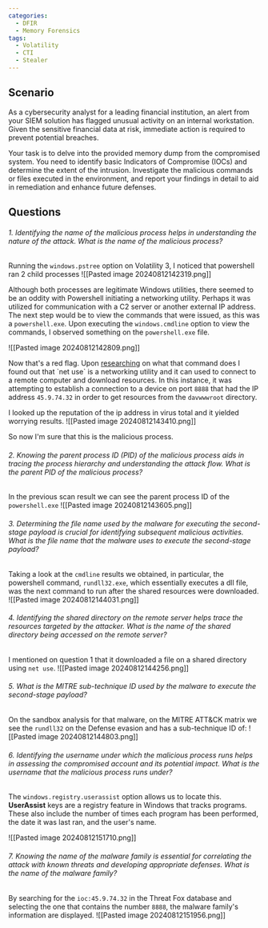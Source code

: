 ```yaml
---
categories:
  - DFIR
  - Memory Forensics
tags:
  - Volatility
  - CTI
  - Stealer
---
```

## Scenario
As a cybersecurity analyst for a leading financial institution, an alert from your SIEM solution has flagged unusual activity on an internal workstation. Given the sensitive financial data at risk, immediate action is required to prevent potential breaches.

Your task is to delve into the provided memory dump from the compromised system. You need to identify basic Indicators of Compromise (IOCs) and determine the extent of the intrusion. Investigate the malicious commands or files executed in the environment, and report your findings in detail to aid in remediation and enhance future defenses.

## Questions
###### 1. Identifying the name of the malicious process helps in understanding the nature of the attack. What is the name of the malicious process?
Running the `windows.pstree` option on Volatility 3, I noticed that powershell ran 2 child processes
![[Pasted image 20240812142319.png]]

Although both processes are legitimate Windows utilities, there seemed to be an oddity with Powershell initiating a networking utility. Perhaps it was utilized for communication with a C2 server or another external IP address. The next step would be to view the commands that were issued, as this was a `powershell.exe`. Upon executing the `windows.cmdline` option to view the commands, I observed something on the `powershell.exe` file.

![[Pasted image 20240812142809.png]]

Now that's a red flag. Upon [researching](https://learn.microsoft.com/en-us/previous-versions/windows/it-pro/windows-server-2012-r2-and-2012/gg651155(v=ws.11)) on what that command does I found out that `net use` is a networking utility and it can used to connect to a remote computer and download resources. In this instance, it was attempting to establish a connection to a device on port `8888` that had the IP address `45.9.74.32` in order to get resources from the `davwwwroot` directory. 

I looked up the reputation of the ip address in virus total and it yielded worrying results.
![[Pasted image 20240812143410.png]]

So now I'm sure that this is the malicious process. 
###### 2. Knowing the parent process ID (PID) of the malicious process aids in tracing the process hierarchy and understanding the attack flow. What is the parent PID of the malicious process?
In the previous scan result we can see the parent process ID of the `powershell.exe`
![[Pasted image 20240812143605.png]]
###### 3. Determining the file name used by the malware for executing the second-stage payload is crucial for identifying subsequent malicious activities. What is the file name that the malware uses to execute the second-stage payload?
Taking a look at the `cmdline` results we obtained, in particular, the powershell command, `rundll32.exe`, which essentially executes a dll file, was the next command to run after the shared resources were downloaded. 
![[Pasted image 20240812144031.png]]

###### 4. Identifying the shared directory on the remote server helps trace the resources targeted by the attacker. What is the name of the shared directory being accessed on the remote server?
I mentioned on question 1 that it downloaded a file on a shared directory using `net use`.
![[Pasted image 20240812144256.png]]
###### 5. What is the MITRE sub-technique ID used by the malware to execute the second-stage payload?
On the sandbox analysis for that malware, on the MITRE ATT&CK matrix we see the `rundll32` on the Defense evasion and has a sub-technique ID of:
![[Pasted image 20240812144803.png]]

###### 6. Identifying the username under which the malicious process runs helps in assessing the compromised account and its potential impact. What is the username that the malicious process runs under?
The `windows.registry.userassist` option allows us to locate this. **UserAssist** keys are a registry feature in Windows that tracks programs. These also include the number of times each program has been performed, the date it was last ran, and the user's name. 

![[Pasted image 20240812151710.png]]
###### 7. Knowing the name of the malware family is essential for correlating the attack with known threats and developing appropriate defenses. What is the name of the malware family?
By searching for the `ioc:45.9.74.32` in the Threat Fox database and selecting the one that contains the number `8888`, the malware family's information are displayed. 
![[Pasted image 20240812151956.png]]